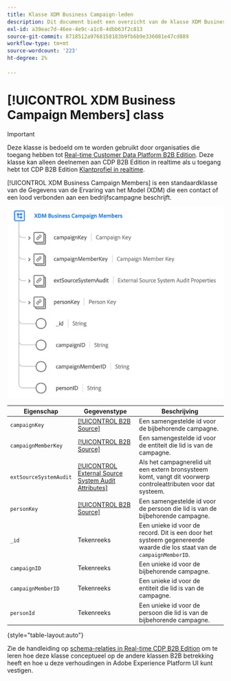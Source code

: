 ```yaml
---
title: Klasse XDM Business Campaign-leden
description: Dit document biedt een overzicht van de klasse XDM Business Campaign members in Experience Data Model (XDM).
exl-id: a39eac7d-46ee-4e9c-a1c0-4dbb63f2c813
source-git-commit: 8718512a9768158183b9fb6b9e336081e47cd889
workflow-type: tm+mt
source-wordcount: '223'
ht-degree: 2%

---
```


# [!UICONTROL XDM Business Campaign Members] class

>[!IMPORTANT]
>
>Deze klasse is bedoeld om te worden gebruikt door organisaties die toegang hebben tot [Real-time Customer Data Platform B2B Edition](../../../rtcdp/b2b-overview.md). Deze klasse kan alleen deelnemen aan CDP B2B Edition in realtime als u toegang hebt tot CDP B2B Edition [Klantprofiel in realtime](../../../profile/home.md).

[!UICONTROL XDM Business Campaign Members] is een standaardklasse van de Gegevens van de Ervaring van het Model (XDM) die een contact of een lood verbonden aan een bedrijfscampagne beschrijft.

![](../../images/classes/b2b/business-campaign-members.png)

| Eigenschap | Gegevenstype | Beschrijving |
| --- | --- | --- |
| `campaignKey` | [[!UICONTROL B2B Source]](../../data-types/b2b-source.md) | Een samengestelde id voor de bijbehorende campagne. |
| `campaignMemberKey` | [[!UICONTROL B2B Source]](../../data-types/b2b-source.md) | Een samengestelde id voor de entiteit die lid is van de campagne. |
| `extSourceSystemAudit` | [[!UICONTROL External Source System Audit Attributes]](../../data-types/external-source-system-audit-attributes.md) | Als het campagnerelid uit een extern bronsysteem komt, vangt dit voorwerp controleattributen voor dat systeem. |
| `personKey` | [[!UICONTROL B2B Source]](../../data-types/b2b-source.md) | Een samengestelde id voor de persoon die lid is van de bijbehorende campagne. |
| `_id` | Tekenreeks | Een unieke id voor de record. Dit is een door het systeem gegenereerde waarde die los staat van de `campaignMemberID`. |
| `campaignID` | Tekenreeks | Een unieke id voor de bijbehorende campagne. |
| `campaignMemberID` | Tekenreeks | Een unieke id voor de entiteit die lid is van de campagne. |
| `personId` | Tekenreeks | Een unieke id voor de persoon die lid is van de bijbehorende campagne. |

{style=&quot;table-layout:auto&quot;}

Zie de handleiding op [schema-relaties in Real-time CDP B2B Edition](../../tutorials/relationship-b2b.md) om te leren hoe deze klasse conceptueel op de andere klassen B2B betrekking heeft en hoe u deze verhoudingen in Adobe Experience Platform UI kunt vestigen.
